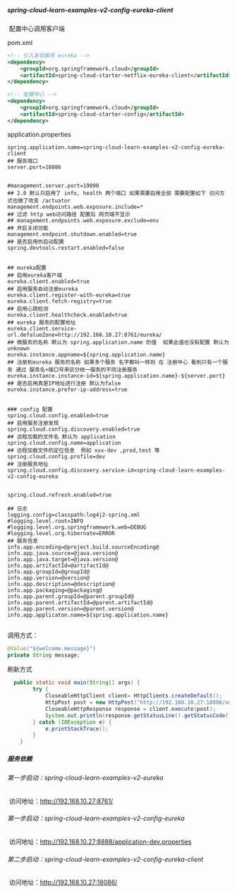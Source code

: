 ##### spring-cloud-learn-examples-v2-config-eureka-client

​		配置中心调用客户端



pom.xml

```xml
<!-- 引入发现服务 eureka -->
<dependency>
    <groupId>org.springframework.cloud</groupId>
    <artifactId>spring-cloud-starter-netflix-eureka-client</artifactId>
</dependency>

<!-- 配置中心 -->
<dependency>
    <groupId>org.springframework.cloud</groupId>
    <artifactId>spring-cloud-starter-config</artifactId>
</dependency>
```



application.properties

```properties
spring.application.name=spring-cloud-learn-examples-v2-config-eureka-client
## 服务端口
server.port=18086


#management.server.port=19090
## 2.0 默认只启用了 info, health 两个端口 如果需要启用全部 需要配置如下 访问方式也做了改变 /actuator
management.endpoints.web.exposure.include=*
## 过滤 http web访问路径 配置后 网页端不显示
## management.endpoints.web.exposure.exclude=env
## 开启关闭功能
management.endpoint.shutdown.enabled=true
## 是否启用热启动配置
spring.devtools.restart.enabled=false


## eureka配置
## 启用eureka客户端
eureka.client.enabled=true
## 启用服务自动注册eureka
eureka.client.register-with-eureka=true
eureka.client.fetch-registry=true
## 启用心跳检测
eureka.client.healthcheck.enabled=true
## eureka 服务的配置地址
eureka.client.service-url.defalueZone=http://192.168.10.27:8761/eureka/
## 微服务的名称 默认为 spring.application.name 的值  如果此值也没有配置 默认为 unknown
eureka.instance.appname=${spring.application.name}
## 注册到eureka 服务的名称 如果多个服务 名字都叫一样则 在 注册中心 看到只有一个服务 通过 服务名+端口号来区分统一服务的不同注册服务
eureka.instance.instance-id=${spring.application.name}-${server.port}
## 是否启用真是IP地址进行注册 默认为false
eureka.instance.prefer-ip-address=true


### config 配置
spring.cloud.config.enabled=true
## 启用服务注册发现
spring.cloud.config.discovery.enabled=true
## 远程加载的文件名 默认为 application
spring.cloud.config.name=application
## 远程加载文件的定位信息  例如 xxx-dev ,prod,test 等
spring.cloud.config.profile=dev
## 注册服务地址
spring.cloud.config.discovery.service-id=spring-cloud-learn-examples-v2-config-eureka


spring.cloud.refresh.enabled=true

## 日志
logging.config=classpath:log4j2-spring.xml
#logging.level.root=INFO
#logging.level.org.springframework.web=DEBUG
#logging.level.org.hibernate=ERROR
## 服务信息
info.app.encoding=@project.build.sourceEncoding@
info.app.java.source=@java.version@
info.app.java.target=@java.version@
info.app.artifactId=@artifactId@
info.app.groupId=@groupId@
info.app.version=@version@
info.app.description=@description@
info.app.packaging=@packaging@
info.app.parent.groupId=@parent.groupId@
info.app.parent.artifactId=@parent.artifactId@
info.app.parent.version=@parent.version@
info.app.applicaton.name=${spring.application.name}


```



调用方式：

```java
@Value("${welcome.message}")
private String message;
```

刷新方式

```java
  public static void main(String[] args) {
        try {
            CloseableHttpClient client= HttpClients.createDefault();
            HttpPost post = new HttpPost("http://192.168.10.27:18086/actuator/refresh");
            CloseableHttpResponse response = client.execute(post);
            System.out.println(response.getStatusLine().getStatusCode());
        } catch (IOException e) {
            e.printStackTrace();
        }
    }
```







##### 服务依赖

###### 		第一步启动：spring-cloud-learn-examples-v2-eureka

​		访问地址：http://192.168.10.27:8761/

###### 		第一步启动：spring-cloud-learn-examples-v2-config-eureka

​		访问地址：http://192.168.10.27:8888/application-dev.properties

###### 		第二步启动：spring-cloud-learn-examples-v2-config-eureka-client

​		访问地址：http://192.168.10.27:18086/


